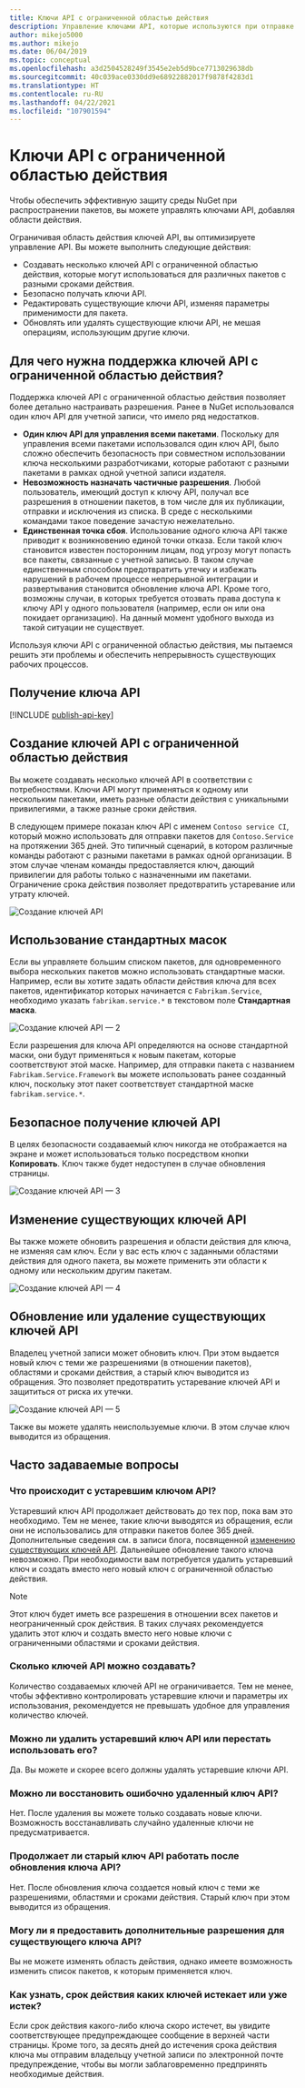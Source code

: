 ```yaml
---
title: Ключи API с ограниченной областью действия
description: Управление ключами API, которые используются при отправке пакетов
author: mikejo5000
ms.author: mikejo
ms.date: 06/04/2019
ms.topic: conceptual
ms.openlocfilehash: a3d2504528249f3545e2eb5d9bce7713029638db
ms.sourcegitcommit: 40c039ace0330dd9e68922882017f9878f4283d1
ms.translationtype: HT
ms.contentlocale: ru-RU
ms.lasthandoff: 04/22/2021
ms.locfileid: "107901594"
---
```

# <a name="scoped-api-keys"></a>Ключи API с ограниченной областью действия

Чтобы обеспечить эффективную защиту среды NuGet при распространении пакетов, вы можете управлять ключами API, добавляя области действия.

Ограничивая область действия ключей API, вы оптимизируете управление API. Вы можете выполнить следующие действия:

- Создавать несколько ключей API с ограниченной областью действия, которые могут использоваться для различных пакетов с разными сроками действия.
- Безопасно получать ключи API.
- Редактировать существующие ключи API, изменяя параметры применимости для пакета.
- Обновлять или удалять существующие ключи API, не мешая операциям, использующим другие ключи.

## <a name="why-do-we-support-scoped-api-keys"></a>Для чего нужна поддержка ключей API с ограниченной областью действия?

Поддержка ключей API с ограниченной областью действия позволяет более детально настраивать разрешения. Ранее в NuGet использовался один ключ API для учетной записи, что имело ряд недостатков.

- **Один ключ API для управления всеми пакетами**. Поскольку для управления всеми пакетами использовался один ключ API, было сложно обеспечить безопасность при совместном использовании ключа несколькими разработчиками, которые работают с разными пакетами в рамках одной учетной записи издателя.
- **Невозможность назначать частичные разрешения**. Любой пользователь, имеющий доступ к ключу API, получал все разрешения в отношении пакетов, в том числе для их публикации, отправки и исключения из списка. В среде с несколькими командами такое поведение зачастую нежелательно.
- **Единственная точка сбоя**. Использование одного ключа API также приводит к возникновению единой точки отказа. Если такой ключ становится известен посторонним лицам, под угрозу могут попасть все пакеты, связанные с учетной записью. В таком случае единственным способом предотвратить утечку и избежать нарушений в рабочем процессе непрерывной интеграции и развертывания становится обновление ключа API. Кроме того, возможны случаи, в которых требуется отозвать права доступа к ключу API у одного пользователя (например, если он или она покидает организацию). На данный момент удобного выхода из такой ситуации не существует.

Используя ключи API с ограниченной областью действия, мы пытаемся решить эти проблемы и обеспечить непрерывность существующих рабочих процессов.

## <a name="acquire-an-api-key"></a>Получение ключа API

[!INCLUDE [publish-api-key](../quickstart/includes/publish-api-key.md)]

## <a name="create-scoped-api-keys"></a>Создание ключей API с ограниченной областью действия

Вы можете создавать несколько ключей API в соответствии с потребностями. Ключи API могут применяться к одному или нескольким пакетами, иметь разные области действия с уникальными привилегиями, а также разные сроки действия.

В следующем примере показан ключ API с именем `Contoso service CI`, который можно использовать для отправки пакетов для `Contoso.Service` на протяжении 365 дней. Это типичный сценарий, в котором различные команды работают с разными пакетами в рамках одной организации. В этом случае членам команды предоставляется ключ, дающий привилегии для работы только с назначенными им пакетами. Ограничение срока действия позволяет предотвратить устаревание или утрату ключей.

![Создание ключей API](media/scoped-api-keys-create-new.png)

## <a name="use-glob-patterns"></a>Использование стандартных масок

Если вы управляете большим списком пакетов, для одновременного выбора нескольких пакетов можно использовать стандартные маски. Например, если вы хотите задать области действия ключа для всех пакетов, идентификатор которых начинается с `Fabrikam.Service`, необходимо указать `fabrikam.service.*` в текстовом поле **Стандартная маска**.

![Создание ключей API — 2](media/scoped-api-keys-glob-pattern.png)

Если разрешения для ключа API определяются на основе стандартной маски, они будут применяться к новым пакетам, которые соответствуют этой маске. Например, для отправки пакета с названием `Fabrikam.Service.Framework` вы можете использовать ранее созданный ключ, поскольку этот пакет соответствует стандартной маске `fabrikam.service.*`.

## <a name="obtain-api-keys-securely"></a>Безопасное получение ключей API

В целях безопасности создаваемый ключ никогда не отображается на экране и может использоваться только посредством кнопки **Копировать**. Ключ также будет недоступен в случае обновления страницы.

![Создание ключей API — 3](media/scoped-api-keys-obtain-keys.png)

## <a name="edit-existing-api-keys"></a>Изменение существующих ключей API

Вы также можете обновить разрешения и области действия для ключа, не изменяя сам ключ. Если у вас есть ключ с заданными областями действия для одного пакета, вы можете применить эти области к одному или нескольким другим пакетам.

![Создание ключей API — 4](media/scoped-api-keys-edit.png)

## <a name="refresh-or-delete-existing-api-keys"></a>Обновление или удаление существующих ключей API

Владелец учетной записи может обновить ключ. При этом выдается новый ключ с теми же разрешениями (в отношении пакетов), областями и сроками действия, а старый ключ выводится из обращения. Это позволяет предотвратить устаревание ключей API и защититься от риска их утечки.

![Создание ключей API — 5](media/scoped-api-keys-refresh.png)

Также вы можете удалять неиспользуемые ключи. В этом случае ключ выводится из обращения.

## <a name="faqs"></a>Часто задаваемые вопросы

### <a name="what-happens-to-my-old-legacy-api-key"></a>Что происходит с устаревшим ключом API?

Устаревший ключ API продолжает действовать до тех пор, пока вам это необходимо. Тем не менее, такие ключи выводятся из обращения, если они не использовались для отправки пакетов более 365 дней. Дополнительные сведения см. в записи блога, посвященной [изменению существующих ключей API](https://blog.nuget.org/20160825/Changes-to-Expiring-API-Keys.html). Дальнейшее обновление такого ключа невозможно. При необходимости вам потребуется удалить устаревший ключ и создать вместо него новый ключ с ограниченной областью действия.

> [!NOTE]
> Этот ключ будет иметь все разрешения в отношении всех пакетов и неограниченный срок действия. В таких случаях рекомендуется удалить этот ключ и создать вместо него новые ключи с ограниченными областями и сроками действия.

### <a name="how-many-api-keys-can-i-create"></a>Сколько ключей API можно создавать?

Количество создаваемых ключей API не ограничивается. Тем не менее, чтобы эффективно контролировать устаревшие ключи и параметры их использования, рекомендуется не превышать удобное для управления количество ключей.

### <a name="can-i-delete-my-legacy-api-key-or-discontinue-using-now"></a>Можно ли удалить устаревший ключ API или перестать использовать его?

Да. Вы можете и скорее всего должны удалять устаревшие ключи API.

### <a name="can-i-get-back-my-api-key-that-i-deleted-by-mistake"></a>Можно ли восстановить ошибочно удаленный ключ API?

Нет. После удаления вы можете только создавать новые ключи. Возможность восстанавливать случайно удаленные ключи не предусматривается.

### <a name="does-the-old-api-key-continue-to-work-upon-api-key-refresh"></a>Продолжает ли старый ключ API работать после обновления ключа API?

Нет. После обновления ключа создается новый ключ с теми же разрешениями, областями и сроками действия. Старый ключ при этом выводится из обращения.

### <a name="can-i-give-more-permissions-to-an-existing-api-key"></a>Могу ли я предоставить дополнительные разрешения для существующего ключа API?

Вы не можете изменять область действия, однако имеете возможность изменить список пакетов, к которым применяется ключ.

### <a name="how-do-i-know-if-any-of-my-keys-expired-or-are-getting-expired"></a>Как узнать, срок действия каких ключей истекает или уже истек?

Если срок действия какого-либо ключа скоро истечет, вы увидите соответствующее предупреждающее сообщение в верхней части страницы. Кроме того, за десять дней до истечения срока действия ключа мы отправим владельцу учетной записи по электронной почте предупреждение, чтобы вы могли заблаговременно предпринять необходимые действия.